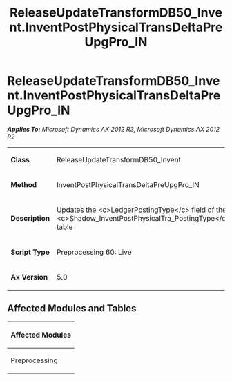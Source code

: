﻿---
title: ReleaseUpdateTransformDB50_Invent.InventPostPhysicalTransDeltaPreUpgPro_IN
TOCTitle: ReleaseUpdateTransformDB50_Invent.InventPostPhysicalTransDeltaPreUpgPro_IN
ms:assetid: 70463a35-9cfb-d8e0-be5c-7905dcf2b33d
ms:mtpsurl: https://msdn.microsoft.com/en-us/library/JJ685775(v=AX.60)
ms:contentKeyID: 49708976
ms.date: 05/18/2015
mtps_version: v=AX.60
---

# ReleaseUpdateTransformDB50\_Invent.InventPostPhysicalTransDeltaPreUpgPro\_IN 


_**Applies To:** Microsoft Dynamics AX 2012 R3, Microsoft Dynamics AX 2012 R2_

<table>
<colgroup>
<col style="width: 50%" />
<col style="width: 50%" />
</colgroup>
<tbody>
<tr class="odd">
<td><p><strong>Class</strong></p></td>
<td><p>ReleaseUpdateTransformDB50_Invent</p></td>
</tr>
<tr class="even">
<td><p><strong>Method</strong></p></td>
<td><p>InventPostPhysicalTransDeltaPreUpgPro_IN</p></td>
</tr>
<tr class="odd">
<td><p><strong>Description</strong></p></td>
<td><p>Updates the &lt;c&gt;LedgerPostingType&lt;/c&gt; field of the &lt;c&gt;Shadow_InventPostPhysicalTra_PostingType&lt;/c&gt; table</p></td>
</tr>
<tr class="even">
<td><p><strong>Script Type</strong></p></td>
<td><p>Preprocessing 60: Live</p></td>
</tr>
<tr class="odd">
<td><p><strong>Ax Version</strong></p></td>
<td><p>5.0</p></td>
</tr>
</tbody>
</table>


## Affected Modules and Tables

<table>
<colgroup>
<col style="width: 100%" />
</colgroup>
<thead>
<tr class="header">
<th><p>Affected Modules</p></th>
</tr>
</thead>
<tbody>
<tr class="odd">
<td><p>Preprocessing</p></td>
</tr>
</tbody>
</table>

  


